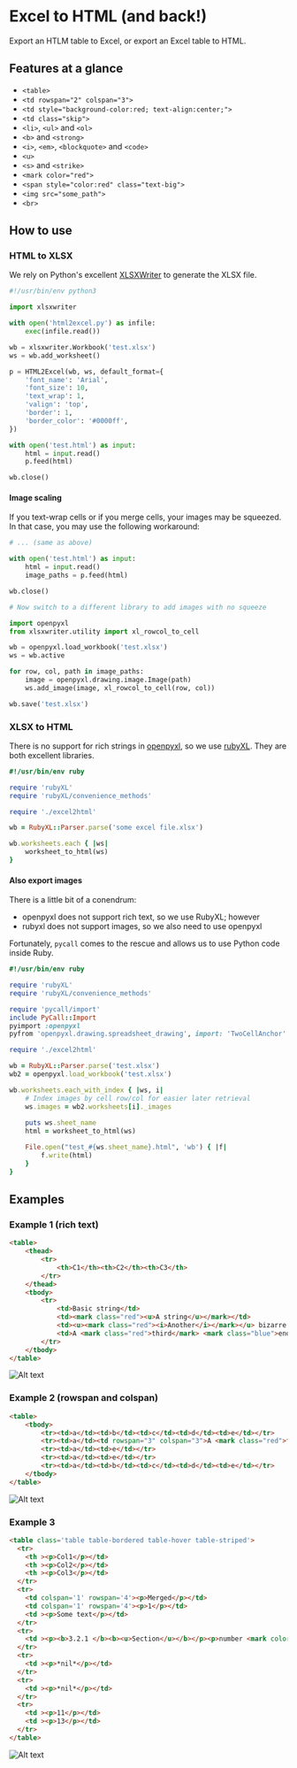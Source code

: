# Excel to HTML (and back!)

Export an HTLM table to Excel, or export an Excel table to HTML.

## Features at a glance

- `<table>`
- `<td rowspan="2" colspan="3">`
- `<td style="background-color:red; text-align:center;">`
- `<td class="skip">`
- `<li>`, `<ul>` and `<ol>`
- `<b>` and `<strong>` 
- `<i>`, `<em>`, `<blockquote>` and `<code>`
- `<u>` 
- `<s>` and `<strike>`
- `<mark color="red">`
- `<span style="color:red" class="text-big">` 
- `<img src="some_path">`
- `<br>`

## How to use

### HTML to XLSX

We rely on Python's excellent [XLSXWriter](https://xlsxwriter.readthedocs.io/) to generate the XLSX file.

```python
#!/usr/bin/env python3

import xlsxwriter

with open('html2excel.py') as infile:
    exec(infile.read())

wb = xlsxwriter.Workbook('test.xlsx')
ws = wb.add_worksheet()

p = HTML2Excel(wb, ws, default_format={
    'font_name': 'Arial',
    'font_size': 10,
    'text_wrap': 1,
    'valign': 'top',
    'border': 1,
    'border_color': '#0000ff',
})    

with open('test.html') as input:
    html = input.read()
    p.feed(html)

wb.close()
```

#### Image scaling

If you text-wrap cells or if you merge cells, your images may be squeezed. In that case, you may use the following workaround:

```python
# ... (same as above)

with open('test.html') as input:
    html = input.read()
    image_paths = p.feed(html)

wb.close()

# Now switch to a different library to add images with no squeeze

import openpyxl
from xlsxwriter.utility import xl_rowcol_to_cell

wb = openpyxl.load_workbook('test.xlsx')
ws = wb.active

for row, col, path in image_paths:
    image = openpyxl.drawing.image.Image(path)
    ws.add_image(image, xl_rowcol_to_cell(row, col))

wb.save('test.xlsx')
```

### XLSX to HTML

There is no support for rich strings in [openpyxl](https://openpyxl.readthedocs.io/en/stable/), so we use [rubyXL](https://github.com/weshatheleopard/rubyXL). They are both excellent libraries.

```ruby
#!/usr/bin/env ruby

require 'rubyXL'
require 'rubyXL/convenience_methods'

require './excel2html'

wb = RubyXL::Parser.parse('some excel file.xlsx')

wb.worksheets.each { |ws|
    worksheet_to_html(ws)
}
```

#### Also export images

There is a little bit of a conendrum:

- openpyxl does not support rich text, so we use RubyXL; however
- rubyxl does not support images, so we also need to use openpyxl

Fortunately, `pycall` comes to the rescue and allows us to use Python code inside Ruby.

```ruby
#!/usr/bin/env ruby

require 'rubyXL'
require 'rubyXL/convenience_methods'

require 'pycall/import'
include PyCall::Import
pyimport :openpyxl
pyfrom 'openpyxl.drawing.spreadsheet_drawing', import: 'TwoCellAnchor'

require './excel2html'

wb = RubyXL::Parser.parse('test.xlsx')
wb2 = openpyxl.load_workbook('test.xlsx')

wb.worksheets.each_with_index { |ws, i|
    # Index images by cell row/col for easier later retrieval
    ws.images = wb2.worksheets[i]._images
    
    puts ws.sheet_name
    html = worksheet_to_html(ws)

    File.open("test_#{ws.sheet_name}.html", 'wb') { |f|
        f.write(html)
    }
}
``` 

## Examples

### Example 1 (rich text)

```html
<table>
    <thead>
        <tr>
            <th>C1</th><th>C2</th><th>C3</th>
        </tr>
    </thead>
    <tbody>
        <tr>
            <td>Basic string</td>
            <td><mark class="red"><u>A string</u></mark></td>
            <td><u><mark class="red"><i>Another</i></mark></u> bizarre <u>string</u></td>
            <td>A <mark class="red">third</mark> <mark class="blue">enourmous</mark> string</td>
        </tr>
    </tbody>
</table>
```

![Alt text](example1.png?raw=true "Example 1")

### Example 2 (rowspan and colspan)

```html
<table>
    <tbody>
        <tr><td>a</td><td>b</td><td>c</td><td>d</td><td>e</td></tr>
        <tr><td>a</td><td rowspan="3" colspan="3">A <mark class="red">third</mark> <mark class="blue">enourmous</mark> string</td><td>e</td></tr>
        <tr><td>a</td><td>e</td></tr>
        <tr><td>a</td><td>e</td></tr>
        <tr><td>a</td><td>b</td><td>c</td><td>d</td><td>e</td></tr>
    </tbody>
</table>
```

![Alt text](example2.png?raw=true "Example 2")

### Example 3

```html
<table class='table table-bordered table-hover table-striped'>
  <tr>
    <th ><p>Col1</p></td>
    <th ><p>Col2</p></td>
    <th ><p>Col3</p></td>
  </tr>
  <tr>
    <td colspan='1' rowspan='4'><p>Merged</p></td>
    <td colspan='1' rowspan='4'><p>1</p></td>
    <td ><p>Some text</p></td>
  </tr>
  <tr>
    <td ><p><b>3.2.1 </b><b><u>Section</u></b></p><p>number <mark color='#FF0000'>two</mark> <mark color='#00B0F0'>three</mark></p></td>
  </tr>
  <tr>
    <td ><p>*nil*</p></td>
  </tr>
  <tr>
    <td ><p>*nil*</p></td>
  </tr>
  <tr>
    <td ><p>11</p></td>
    <td ><p>13</p></td>
  </tr>
</table>
```

![Alt text](example4.png?raw=true "Example 3")

